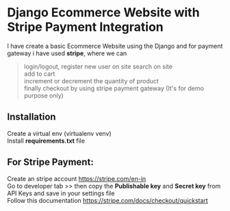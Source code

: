 # Django Ecommerce Website with Stripe Payment Integration
I have create a basic Ecommerce Website using the Django and for payment gateway i have used <b>stripe</b>, where we can<br>
>login/logout, register new user on site
>search on site<br>
>add to cart<br>
>increment or decrement the quantity of product<br>
>finally checkout by using stripe payment gateway (It's for demo purpose only)

## Installation
Create a virtual env (virtualenv venv)<br>
Install <b>requirements.txt</b> file<br>

## For Stripe Payment:<br>
Create an stripe account https://stripe.com/en-in<br>
Go to developer tab >> then copy the <b>Publishable key</b> and <b>Secret key</b> from API Keys and save in your settings file<br>
Follow this documentation https://stripe.com/docs/checkout/quickstart<br>

